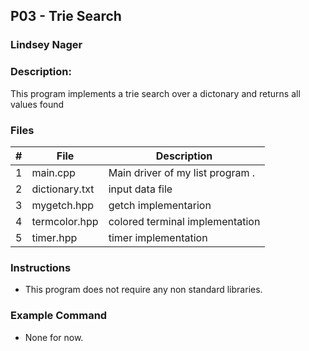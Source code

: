 ## P03 - Trie Search
### Lindsey Nager
### Description:

This program implements a trie search over a dictonary and returns all values found

### Files

|   #   | File           | Description                      |
| :---: | -------------- | -------------------------------- |
|   1   | main.cpp       | Main driver of my list program . |
|   2   | dictionary.txt | input data file                  |
|   3   | mygetch.hpp    | getch implementarion             |
|   4   | termcolor.hpp  | colored terminal implementation  |
|   5   | timer.hpp      | timer implementation             |


### Instructions

- This program does not require any non standard libraries.

### Example Command

- None for now.